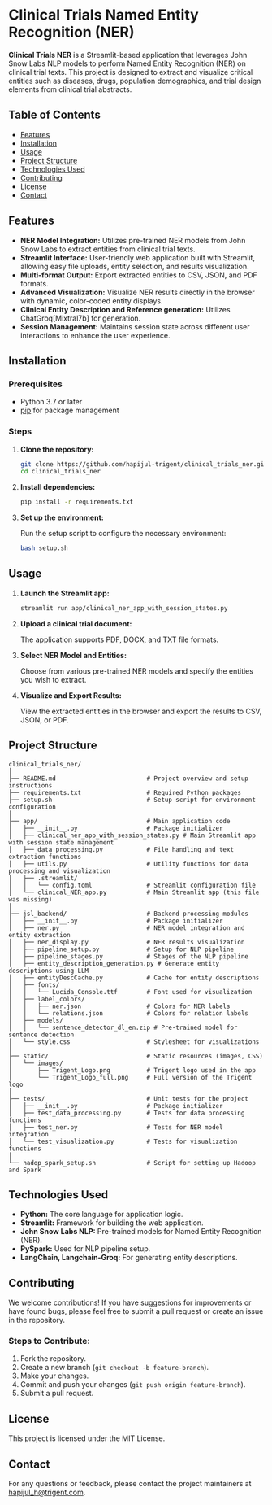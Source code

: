 # Clinical Trials Named Entity Recognition (NER)

**Clinical Trials NER** is a Streamlit-based application that leverages John Snow Labs NLP models to perform Named Entity Recognition (NER) on clinical trial texts. This project is designed to extract and visualize critical entities such as diseases, drugs, population demographics, and trial design elements from clinical trial abstracts.

## Table of Contents

- [Features](#features)
- [Installation](#installation)
- [Usage](#usage)
- [Project Structure](#project-structure)
- [Technologies Used](#technologies-used)
- [Contributing](#contributing)
- [License](#license)
- [Contact](#contact)

## Features

- **NER Model Integration:** Utilizes pre-trained NER models from John Snow Labs to extract entities from clinical trial texts.
- **Streamlit Interface:** User-friendly web application built with Streamlit, allowing easy file uploads, entity selection, and results visualization.
- **Multi-format Output:** Export extracted entities to CSV, JSON, and PDF formats.
- **Advanced Visualization:** Visualize NER results directly in the browser with dynamic, color-coded entity displays.
- **Clinical Entity Description and Reference generation:** Utilizes ChatGroq[Mixtral7b] for generation.
- **Session Management:** Maintains session state across different user interactions to enhance the user experience.

## Installation

### Prerequisites

- Python 3.7 or later
- [pip](https://pip.pypa.io/en/stable/) for package management

### Steps

1. **Clone the repository:**

   ```bash
   git clone https://github.com/hapijul-trigent/clinical_trials_ner.git
   cd clinical_trials_ner
   ```

2. **Install dependencies:**

   ```bash
   pip install -r requirements.txt
   ```

3. **Set up the environment:**

   Run the setup script to configure the necessary environment:

   ```bash
   bash setup.sh
   ```

## Usage

1. **Launch the Streamlit app:**

   ```bash
   streamlit run app/clinical_ner_app_with_session_states.py
   ```

2. **Upload a clinical trial document:**

   The application supports PDF, DOCX, and TXT file formats.

3. **Select NER Model and Entities:**

   Choose from various pre-trained NER models and specify the entities you wish to extract.

4. **Visualize and Export Results:**

   View the extracted entities in the browser and export the results to CSV, JSON, or PDF.

## Project Structure

```
clinical_trials_ner/
│
├── README.md                         # Project overview and setup instructions
├── requirements.txt                  # Required Python packages
├── setup.sh                          # Setup script for environment configuration
│
├── app/                              # Main application code
│   ├── __init__.py                   # Package initializer
│   ├── clinical_ner_app_with_session_states.py # Main Streamlit app with session state management
│   ├── data_processing.py            # File handling and text extraction functions
│   ├── utils.py                      # Utility functions for data processing and visualization
│   ├── .streamlit/
│   │   └── config.toml               # Streamlit configuration file
│   └── clinical_NER_app.py           # Main Streamlit app (this file was missing)
│
├── jsl_backend/                      # Backend processing modules
│   ├── __init__.py                   # Package initializer
│   ├── ner.py                        # NER model integration and entity extraction
│   ├── ner_display.py                # NER results visualization
│   ├── pipeline_setup.py             # Setup for NLP pipeline
│   ├── pipeline_stages.py            # Stages of the NLP pipeline
│   ├── entity_description_generation.py # Generate entity descriptions using LLM
│   ├── entityDescCache.py            # Cache for entity descriptions
│   ├── fonts/
│   │   └── Lucida_Console.ttf        # Font used for visualization
│   ├── label_colors/
│   │   ├── ner.json                  # Colors for NER labels
│   │   └── relations.json            # Colors for relation labels
│   ├── models/
│   │   └── sentence_detector_dl_en.zip # Pre-trained model for sentence detection
│   └── style.css                     # Stylesheet for visualizations
│
├── static/                           # Static resources (images, CSS)
│   └── images/
│       ├── Trigent_Logo.png          # Trigent logo used in the app
│       └── Trigent_Logo_full.png     # Full version of the Trigent logo
│
├── tests/                            # Unit tests for the project
│   ├── __init__.py                   # Package initializer
│   ├── test_data_processing.py       # Tests for data processing functions
│   ├── test_ner.py                   # Tests for NER model integration
│   └── test_visualization.py         # Tests for visualization functions
│
└── hadop_spark_setup.sh              # Script for setting up Hadoop and Spark

```

## Technologies Used

- **Python:** The core language for application logic.
- **Streamlit:** Framework for building the web application.
- **John Snow Labs NLP:** Pre-trained models for Named Entity Recognition (NER).
- **PySpark:** Used for NLP pipeline setup.
- **LangChain, Langchain-Groq:** For generating entity descriptions.

## Contributing

We welcome contributions! If you have suggestions for improvements or have found bugs, please feel free to submit a pull request or create an issue in the repository.

### Steps to Contribute:

1. Fork the repository.
2. Create a new branch (`git checkout -b feature-branch`).
3. Make your changes.
4. Commit and push your changes (`git push origin feature-branch`).
5. Submit a pull request.

## License

This project is licensed under the MIT License.

## Contact

For any questions or feedback, please contact the project maintainers at [hapijul_h@trigent.com](mailto:hapijul_h@trigent.com).
